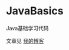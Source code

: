 # JavaBasics
Java基础学习代码

文章见 [我的博客](https://blog.csdn.net/WittyLamb/article/details/116593026?spm=1001.2014.3001.5501)
